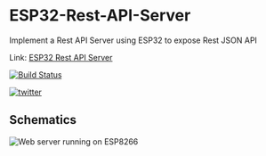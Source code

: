 # ESP32-Rest-API-Server
Implement a Rest API Server using ESP32 to expose Rest JSON API


Link: [ESP32 Rest API Server](https://www.survivingwithandroid.com/esp32-rest-api-esp32-api-server/)

[![Build Status](https://travis-ci.org/survivingwithandroid/ESP32-Rest-API-Server.svg?branch=master)](https://travis-ci.org/survivingwithandroid/ESP32-Rest-API-Server)

[![twitter](https://img.shields.io/twitter/follow/survivingwithan.svg?style=social)](https://twitter.com/intent/follow?screen_name=survivingwithan)

## Schematics

![Web server running on ESP8266](https://github.com/survivingwithandroid/ESP32-Rest-API-Server/blob/master/img/esp32-rest-api-server.png)
